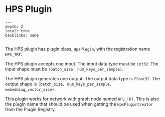 # HPS Plugin

```{contents}
---
depth: 2
local: true
backlinks: none
---
```

The HPS plugin has plugin class, `HpsPlugin`, with the registration name `HPS_TRT`.

The HPS plugin accepts one input.
The input data type must be `int32`.
The input shape must be `(batch_size, num_keys_per_sample)`.

The HPS plugin generates one output.
The output data type is `float32`.
The output shape is `(batch_size, num_keys_per_sample, embedding_vector_size)`.

This plugin works for network with graph node named `HPS_TRT`. This is also the plugin name that should be used when getting the `HpsPluginCreator` from the Plugin Registry.